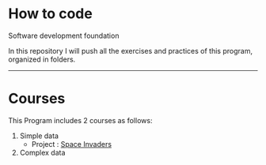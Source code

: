 # How to code
Software development foundation

In this repository I will push all the exercises and practices of this program, organized in folders. 

-------------------------------------------------------------------------------------------
# Courses
This Program includes 2 courses as follows:
1. Simple data
   - Project :    [Space Invaders](https://github.com/noor188/Space-Invaders)
3. Complex data

